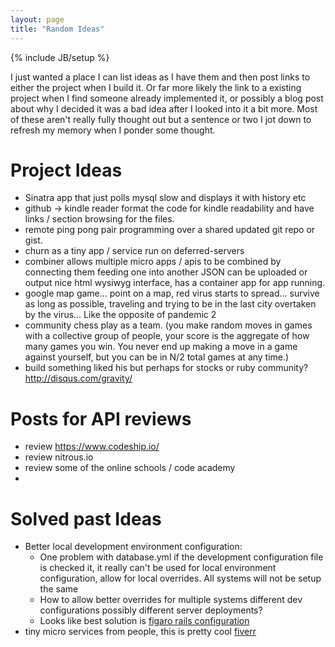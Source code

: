 ```yaml
---
layout: page
title: "Random Ideas"
---
```

{% include JB/setup %}

I just wanted a place I can list ideas as I have them and then post links to either the project when I build it. Or far more likely the link to a existing project when I find someone already implemented it, or possibly a blog post about why I decided it was a bad idea after I looked into it a bit more. Most of these aren't really fully thought out but a sentence or two I jot down to refresh my memory when I ponder some thought.

# Project Ideas


* Sinatra app that just polls mysql slow and displays it with history etc
* github -> kindle reader format the code for kindle readability and have links / section browsing for the files.
* remote ping pong pair programming over a shared updated git repo or gist.
* churn as a tiny app / service run on deferred-servers
* combiner allows multiple micro apps / apis to be combined by connecting them feeding one into another JSON can be uploaded or output nice html wysiwyg interface, has a container app for app running.
* google map game... point on a map, red virus starts to spread... survive as long as possible, traveling and trying to be in the last city overtaken by the virus... Like the opposite of pandemic 2
* community chess play as a team. (you make random moves in games with a collective group of people, your score is the aggregate of how many games you win. You never end up making a move in a game against yourself, but you can be in N/2 total games at any time.)
* build something liked his but perhaps for stocks or ruby community? http://disqus.com/gravity/

# Posts for API reviews

* review https://www.codeship.io/
* review nitrous.io 
* review some of the online schools / code academy
*  
# Solved past Ideas

* Better local development environment configuration: 
  * One problem with database.yml if the development configuration file is checked it, it really can't be used for local environment configuration, allow for local overrides. All systems will not be setup the same
  * How to allow better overrides for multiple systems different dev configurations possibly different server deployments?
  * Looks like best solution is [figaro rails configuration](https://github.com/laserlemon/figaro)
* tiny micro services from people, this is pretty cool [fiverr](http://fiverr.com/)